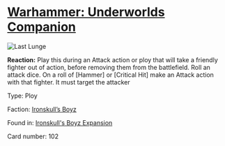 # [Warhammer: Underworlds Companion](https://guidokessels.github.io/wh-underworlds)

  

![Last Lunge](https://warhammerunderworlds.com/wp-content/uploads/sites/6/2017/12/102_ENG-Last-Lunge.png)

<b>Reaction:</b> Play this during an Attack action or ploy that will take a friendly fighter out of action, before removing them from the battlefield. Roll an attack dice. On a roll of [Hammer] or [Critical Hit] make an Attack action with that fighter. It must target the attacker

Type: Ploy

Faction: [Ironskull’s Boyz](https://guidokessels.github.io/wh-underworlds/factions/ironskulls-boyz)

Found in: [Ironskull's Boyz Expansion](https://guidokessels.github.io/wh-underworlds/locations/ironskulls-boyz-expansion)

Card number: 102
